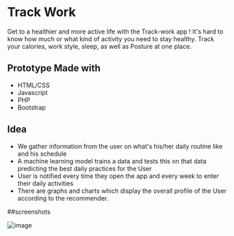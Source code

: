 # Track Work

Get to a healthier and more active life with the Track-work app ! 
It's hard to know how much or what kind of activity you need to stay healthy. 
Track your calories, work style, sleep, as well as Posture at one place.

## Prototype Made with 
* HTML/CSS
* Javascript
* PHP
* Bootstrap

## Idea
* We gather information from the user on what's his/her daily routine like and his schedule
* A machine learning model trains a data and tests this on that data predicting the best daily practices for the User
* User is notified every time they open the app and every week to enter their daily activities
* There are graphs and charts which display the overall profile of the User according to the recommender.

##screenshots

![image](https://user-images.githubusercontent.com/57572350/163730904-a8fe406a-418c-4cd7-b66a-1df72f27817a.png)


